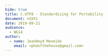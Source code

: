 ```yaml
---
hide: true
title: C.UTF8 - Standardizing for Portability
document: nXXX1
date: 2019-09-21
audience:
  - WG14
author:
  - name: JeanHeyd Meneide
    email: <phdofthehouse@gmail.com>
---
```


